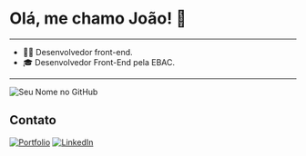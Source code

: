 # Olá, me chamo João! 👋

---
- 👨‍💻 Desenvolvedor front-end.
- 🎓 Desenvolvedor Front-End pela EBAC.

--- 
![Seu Nome no GitHub](https://github-readme-stats.vercel.app/api?username=jrampo&show_icons=true&theme=dark)

## Contato

[![Portfolio](https://img.shields.io/badge/Portfolio-3?style=for-the-badge)](https://joaorampo-portfolio-three.vercel.app) [![LinkedIn](https://img.shields.io/badge/LinkedIn-0077B5?style=for-the-badge&logo=linkedin&logoColor=white)](https://www.linkedin.com/in/jrampo/)
